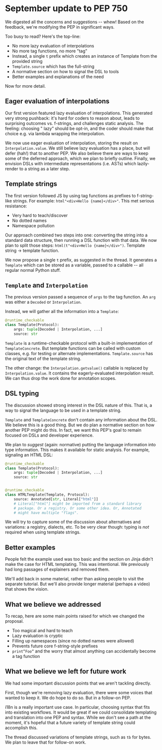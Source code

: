 # September update to PEP 750

We digested all the concerns and suggestions -- whew! Based on the feedback, we're modifying the PEP in significant
ways.

Too busy to read? Here's the top-line:

- No more lazy evaluation of interpolations
- No more tag functions, no more "tag"
- Instead, a single `t` prefix which creates an instance of Template from the provided string
- `Template.source` which has the full-string
- A normative section on how to signal the DSL to tools
- Better examples and explanations of the need

Now for more detail.

## Eager evaluation of interpolations

Our first version featured lazy evaluation of interpolations. This generated very strong pushback: it's hard for coders
to reason about, leads to surprising outcomes vs. f-strings, and challenges static analysis. The feeling: choosing "
lazy" should be opt-in, and the coder should make that choice e.g. via lambda wrapping the interpolation.

We now use eager evaluation of interpolation, storing the result on `Interpolation.value`. We still believe lazy
evaluation has a place, but will defer (hah!) that to another PEP. We also believe there are ways to keep some of the
deferred approach, which we plan to briefly outline. Finally, we envision DSLs with intermediate representations (i.e.
ASTs) which lazily-render to a string as a later step.

## Template strings

The first version followed JS by using tag functions as prefixes to f-string-like strings. For example:
`html"<div>Hello {name}</div>"`. This met serious resistance:

- Very hard to teach/discover
- No dotted names
- Namespace pollution

Our approach combined two steps into one: converting the string into a standard data structure, then running
a DSL function with that data. We now plan to split those steps: `html(t"<div>Hello {name}</div>")`. Template string ->
template function.

We now propose a single `t` prefix, as suggested in the thread. It generates a `Template` which can be stored as a
variable, passed to a callable -- all regular normal Python stuff.

## `Template` and `Interpolation`

The previous version passed a sequence of `args` to the tag function. An `arg` was either a `Decoded` or
`Interpolation`.

Instead, we will gather all the information into a `Template`:

```python
@runtime_checkable
class Template(Protocol):
    args: tuple[Decoded | Interpolation, ...]
    source: str
```

`Template` is a runtime-checkable protocol with a built-in implementation of `TemplateConcrete`. But template functions
can be called with custom classes, e.g. for testing or alternate implementations. `Template.source` has the original
text of the template string.

The other change: the `Interpolation.getvalue()` callable is replaced by `Interpolation.value`. It contains the
eagerly-evaluated interpolation result. We can thus drop the work done for annotation scopes.

## DSL typing

The discussion showed strong interest in the DSL nature of this. That is, a way to signal the language to be used in a
template string.

`Template` and `TemplateConcrete` don't contain any information about the DSL. We believe this is a good thing. But we
do plan a normative section on how another PEP might do this. In fact, we want this PEP's goal to remain focused on DSLs
and developer experience.

We plan to *suggest* (again: normative) putting the language information into type information. This makes it available
for static analysis. For example, signaling an HTML DSL:

```python
@runtime_checkable
class Template(Protocol):
    args: tuple[Decoded | Interpolation, ...]
    source: str


@runtime_checkable
class HTMLTemplate(Template, Protocol):
    source: Annotated[str, Literal["html"]]
    # Literal["html"] might be imported from a standard library 
    # package. Or a registry. Or some other idea. Or, Annotated
    # might have multiple "flags".
```

We will try to capture some of the discussion about alternatives and variations: a registry, dialects, etc. To be very
clear though: typing is *not* required when using template strings.

## Better examples

People felt the example used was too basic and the section on Jinja didn't make the case for HTML
templating. This was intentional. We previously had long passages of explainers and removed them.

We'll add back in some material, rather than asking people to visit the separate tutorial. But we'll also provide longer
material (perhaps a video) that shows the vision.

## What we believe we addressed

To recap, here are some main points raised for which we changed the proposal.

- Too magical and hard to teach
- Lazy evaluation is cryptic
- Filling up namespaces (since no dotted names were allowed)
- Prevents future core f-string-style prefixes
- `print”Foo”` and the worry that almost anything can accidentally become a tag function

## What we believe we left for future work

We had some important discussion points that we aren't tackling directly.

First, though we're removing lazy evaluation, there were some voices that wanted to keep it. We do hope to do so. But in
a follow-on PEP.

i18n is a really important use case. In particular, choosing syntax that fits into existing workflows. It would be great
if we could consolidate templating and translation into one PEP and syntax. While we don't see a path at the moment,
it's hopeful that a future variety of template string could accomplish this.

The thread discussed variations of template strings, such as `tb` for bytes. We plan to leave that for follow-on
work.

